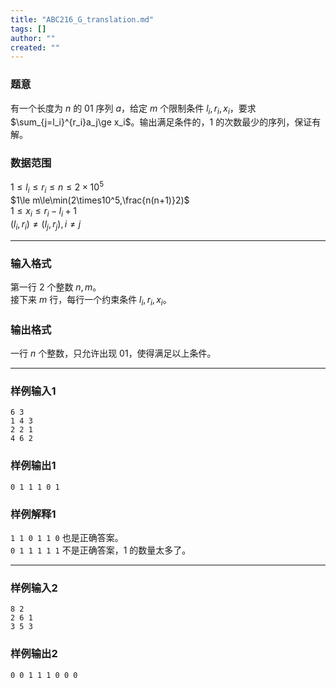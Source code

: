 ```yaml
---
title: "ABC216_G_translation.md"
tags: []
author: ""
created: ""
---
```


### 题意
有一个长度为 $n$ 的 $01$ 序列 $a$，给定 $m$ 个限制条件 $l_i,r_i,x_i$，要求 $\sum_{j=l_i}^{r_i}a_j\ge x_i$。输出满足条件的，$1$ 的次数最少的序列，保证有解。
### 数据范围
$1\le l_i\le r_i\le n\le2\times10^5$  
$1\le m\le\min(2\times10^5,\frac{n(n+1)}2)$  
$1\le x_i\le r_i-l_i+1$  
$(l_i,r_i)\ne(l_j,r_j),i\ne j$

---
### 输入格式
第一行 $2$ 个整数 $n,m$。  
接下来 $m$ 行，每行一个约束条件 $l_i,r_i,x_i$。
### 输出格式
一行 $n$ 个整数，只允许出现 $01$，使得满足以上条件。

---
### 样例输入1
```
6 3
1 4 3
2 2 1
4 6 2
```
### 样例输出1
```
0 1 1 1 0 1 
```
### 样例解释1
`1 1 0 1 1 0` 也是正确答案。  
`0 1 1 1 1 1` 不是正确答案，$1$ 的数量太多了。

---
### 样例输入2
```
8 2
2 6 1
3 5 3
```
### 样例输出2
```
0 0 1 1 1 0 0 0 
```

